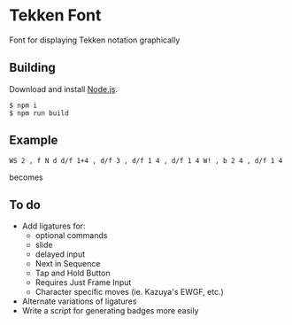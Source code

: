 # Tekken Font

Font for displaying Tekken notation graphically

## Building

Download and install [Node.js](https://nodejs.org/).

```
$ npm i
$ npm run build
```

## Example

`WS 2 , f N d d/f 1+4 , d/f 3 , d/f 1 4 , d/f 1 4 W! , b 2 4 , d/f 1 4`

becomes




## To do

- Add ligatures for:
    - optional commands
    - slide
    - delayed input
    - Next in Sequence
    - Tap and Hold Button
    - Requires Just Frame Input
    - Character specific moves (ie. Kazuya's EWGF, etc.)
- Alternate variations of ligatures
- Write a script for generating badges more easily